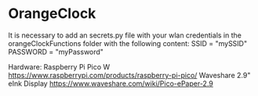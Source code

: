 # OrangeClock

It is necessary to add an secrets.py file with your wlan credentials in the orangeClockFunctions folder with the following content:
SSID = "mySSID"
PASSWORD = "myPassword"


Hardware:
Raspberry Pi Pico W https://www.raspberrypi.com/products/raspberry-pi-pico/
Waveshare 2.9" eInk Display https://www.waveshare.com/wiki/Pico-ePaper-2.9

